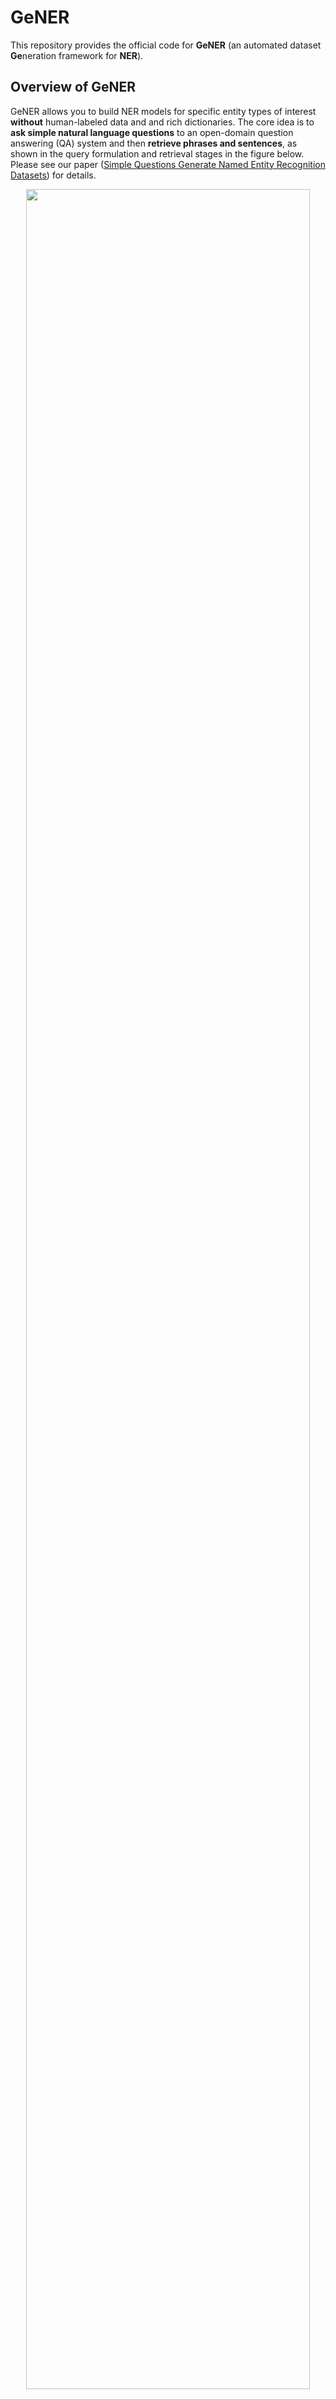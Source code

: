 # GeNER
This repository provides the official code for **GeNER** (an automated dataset **Ge**neration framework for **NER**).

## Overview of GeNER

GeNER allows you to build NER models for specific entity types of interest **without** human-labeled data and and rich dictionaries. The core idea is to **ask simple natural language questions** to an open-domain question answering (QA) system and then **retrieve phrases and sentences**, as shown in the query formulation and retrieval stages in the figure below. Please see our paper ([Simple Questions Generate Named Entity Recognition Datasets](https://arxiv.org/abs/2112.08808)) for details.

<div align="center">
      <img src="docs/images/overview.PNG" width="95%">
</div>

## Requirements

Please follow the instructions below to set up your environment and install GeNER.

```bash
# Create a conda virtual environment
conda create -n GeNER python=3.8
conda activate GeNER

# Install PyTorch
conda install pytorch=1.9.0 cudatoolkit=11.1 -c pytorch -c conda-forge

# Install GeNER
git clone https://github.com/dmis-lab/GeNER.git
cd GeNER
pip install -r requirements.txt
```

### NER Benchmarks

Run `unzip data/benchmarks.zip -d ./data` to unpack (pre-processed) NER benchmarks.

### QA Model and Phrase Index: DensePhrases

We use DensePhrases and a Wikipedia index precomputed by DensePhrases in order to automatically generate NER datasets.
After installing [DensePhrases v1.0.0](https://github.com/princeton-nlp/DensePhrases#installation), please download **the DensePhrases model** (<em>densephrases-multi-query-multi</em>) and **the phrase index** (<em>densephrases-multi_wiki-20181220</em>) in the official DensePhrases repository.

* [[GitHub](https://github.com/princeton-nlp/DensePhrases)] [[Paper](https://arxiv.org/abs/2012.12624)] [[Demo](http://densephrases.korea.ac.kr/)]

### AutoPhrase (Optional)

Using AutoPhrase in the dictionary matching stage usually improves final NER performance.
If you are using AutoPhrase to apply Rule 10 (i.e., refining entity boundaries), please check the system requirements in the AutoPhrase repository.
If you are not using AutoPhrase, set `refine_boundary` to `false` in a configuration file in the `configs` directory.

* [[GitHub](https://github.com/shangjingbo1226/AutoPhrase)] [[Paper](https://arxiv.org/abs/1702.04457)]

### Computational Resource
Please see the resource requirement of DensePhrases and self-training, and check available resources of your machine. 

* **100GB RAM** and **a single 11G GPU** to run DensePhrases 
* **Single 9G GPU** to perform self-training (based on batch size 16)

## Reproducing Experiments

GeNER is implemented as a pipeline of DensePhrases, dictionary matching, and AutoPhrase.
The entire pipeline is controlled by configuration files located in the `configs` directory.
Please see `configs/README.md` for details.

We have already set up configuration files and optimal hyperparameters for all benchmarks and experiments so that you can easily reproduce similar or better performance to those presented in our paper. Just follow the instructions below for reproduction!

### Example: low-resource NER (CoNLL-2003)

This example is intended to reproduce the experiment in the low-resource NER setting on the CoNLL-2003 benchmark. If you want to reproduce other experiments, you will need to change some arguments including `--gener_config_path` according to the target benchmark.

#### Retrieval

Running `retrieve.py` will create `*.json` and `*.raw` files in the `data/retrieved/conll-2003` directory.

```bash
export CUDA_VISIBLE_DEVICES=0
export DENSEPHRASES_PATH={enter your densephrases path here}
export CONFIG_PATH=./configs/conll-2003.json

python retrieve.py \
      --run_mode eval \
      --model_type bert \
      --cuda \
      --aggregate \
      --truecase \
      --return_sent \
      --pretrained_name_or_path SpanBERT/spanbert-base-cased \
      --dump_dir $DENSEPHRASES_PATH/outputs/densephrases-multi_wiki-20181220/dump/ \
      --index_name start/1048576_flat_OPQ96  \
      --load_dir $DENSEPHRASES_PATH/outputs/densephrases-multi-query-multi/  \
      --gener_config_path $CONFIG_PATH
```

#### Applying AutoPhrase (optional)

`apply_autophrase.sh` takes as input all `*.raw` files in the `data/retrieved/conll-2003` directory and outputs `*.autophrase` files in the same directory.

```bash
bash autophrase/apply_autophrase.sh data/retrieved/conll-2003
```

#### Dictionary matching

Running `annotate.py` will create `train_hf.json` in the `data/annotated/conll-2003` directory.

```bash
python annotate.py --gener_config_path $CONFIG_PATH
```

#### Self-training

Finally, you can get the final NER model and see its performance. 
Running `make conll-low` creates the `train.json` file in the `data/annotated/conll-2003` directory, which is pre-processed and derived from `train_tf.json`.
The model and training logs are stored in the `./outputs` directory. See the Makefile file for running experiments on other benchmarks.

```bash
make conll-low
```

## Fine-tuning GeNER

While GeNER performs well without any human-labeled data, you can further boost GeNER's performance using some training examples.
The way to do this is very simple: load a trained GeNER model from the `./outputs` directory and fine-tune it on training examples you have by a standard NER objective (i.e., token classification).
We provide a fine-tuning **script** in this repository (`self-training/run_ner.py`) and **datasets** to reproduce fine-grained and few-shot NER experiments (`data/fine-grained` and `data/few-shot` directories).

```bash
export CUDA_VISIBLE_DEVICES=0

python self-training/run_ner.py \
      --train_dir data/few-shot/conll-2003/conll-2003_0 \
      --eval_dir data/few-shot/conll-2003/conll-2003_0 \
      --model_type bert \
      --model_name_or_path outputs/{enter GeNER model path here} \
      --output_dir outputs/{enter GeNER model path here} \
      --num_train_epochs 100 \
      --per_gpu_train_batch_size 64 \
      --per_gpu_eval_batch_size 64 \
      --learning_rate 1e-5 \
      --do_train \
      --do_eval \
      --do_predict \
      --evaluate_during_training

# Note that this hyperparameter setup may not be optimal. It is recommended to search for more effective hyperparameters, especially the learning rate.
```

## Building NER Models for Your Specific Needs

The main benefit of GeNER is that you can create NER datasets of new and different entity types you want to extract.
Suppose you want to extract <em>fighter aircraft</em> names.
The first thing you have to do is to formulate your needs as natural language questions such as "<em>Which fighter aircraft?</em>."
At this stage, we recommend using the [DensePhrases demo](http://densephrases.korea.ac.kr/) to manually check the feasibility of your questions.
If relevant phrases are retrieved well, you can proceed to the next step.

Next, you should make a configuration file (e.g., fighter_aircraft_config.json) and set up its values.
You can reflect questions you made in the configuration file as follows: `"subtype": "fighter aircraft"`.
Also, you can fine-tune some hyperparameters such as `top_k` and normalization rules.
See `configs/README.md` for detailed descriptions of configuration files.

```bash
{
    "retrieved_path": "data/retrieved/{file name}",
    "annotated_path": "data/annotated/{file name}",
    "add_abbreviation": true,
    "refine_boundary" : true,
    "subquestion_configs": [
        {
            "type": "{the name of pre-defined entity type}",
            "subtype" : "fighter aircraft",
            "top_k" : 5000,
            "split_composite_mention": true,
            "remove_lowercase_phrase": true,
            "remove_the": false,
            "skip_lowercase_ngram": 1
        }
    ]
}
```

For subsequent steps (i.e., retrieval, dictionary matching, and self-training), refer to the CoNLL-2003 example described above.

## References

Please cite our paper if you consider GeNER to be related to your work. Thanks!

```bibtex
@article{kim2021simple,
      title={Simple Questions Generate Named Entity Recognition Datasets}, 
      author={Hyunjae Kim and Jaehyo Yoo and Seunghyun Yoon and Jinhyuk Lee and Jaewoo Kang},
      year={2021},
      eprint={2112.08808},
      archivePrefix={arXiv},
      primaryClass={cs.CL}
}
```

## Contact

Feel free to email Hyunjae Kim `(hyunjae-kim@korea.ac.kr)` if you have any questions.

## License

See the LICENSE file for details.
